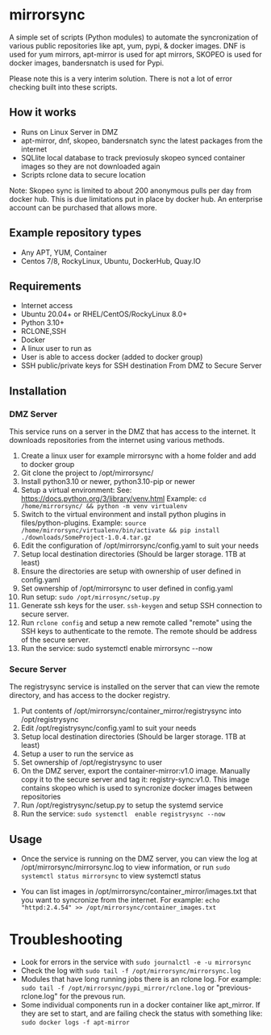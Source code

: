 # mirrorsync

A simple set of scripts (Python modules) to automate the syncronization of various public repositories like apt, yum, pypi, & docker images. DNF is used for yum mirrors, apt-mirror is used for apt mirrors, SKOPEO is used for docker images, bandersnatch is used for Pypi.

Please note this is a very interim solution. There is not a lot of error checking built into these scripts.

## How it works

- Runs on Linux Server in DMZ
- apt-mirror, dnf, skopeo, bandersnatch sync the latest packages from the internet
- SQLlite local database to track previosuly skopeo synced container images so they are not downloaded again
- Scripts rclone data to secure location

Note: Skopeo sync is limited to about 200 anonymous pulls per day from docker hub. This is due limitations put in place by docker hub. An enterprise account can be purchased that allows more.

## Example repository types
- Any APT, YUM, Container
- Centos 7/8, RockyLinux, Ubuntu, DockerHub, Quay.IO

## Requirements
- Internet access
- Ubuntu 20.04+ or RHEL/CentOS/RockyLinux 8.0+
- Python 3.10+
- RCLONE,SSH
- Docker
- A linux user to run as
- User is able to access docker (added to docker group)
- SSH public/private keys for SSH destination From DMZ to Secure Server

## Installation
### DMZ Server
This service runs on a server in the DMZ that has access to the internet. It downloads repositories from the internet using various methods.
1. Create a linux user for example mirrorsync with a home folder and add to docker group
2. Git clone the project to /opt/mirrorsync/
3. Install python3.10 or newer, python3.10-pip or newer
4. Setup a virtual environment:  See: https://docs.python.org/3/library/venv.html  Example: `cd /home/mirrorsync/ && python -m venv virtualenv`
5. Switch to the virtual environment and install python plugins in files/python-plugins. Example: `source /home/mirrorsync/virtualenv/bin/activate && pip install ./downloads/SomeProject-1.0.4.tar.gz`
6. Edit the configuration of /opt/mirrorsync/config.yaml to suit your needs
7. Setup local destination directories  (Should be larger storage. 1TB at least)
8. Ensure the directories are setup with ownership of user defined in config.yaml
9. Set ownership of /opt/mirrorsync to user defined in config.yaml
10. Run setup: `sudo /opt/mirrosync/setup.py`
11. Generate ssh keys for the user. `ssh-keygen` and setup SSH connection to secure server.
12. Run `rclone config` and setup a new remote called "remote" using the SSH keys to authenticate to the remote. The remote should be address of the secure server.
13. Run the service:  sudo systemctl  enable mirrorsync --now

### Secure Server
The registrysync service is installed on the server that can view the remote directory, and has access to the docker registry.
1. Put contents of /opt/mirrorsync/container_mirror/registrysync into /opt/registrysync
2. Edit /opt/registrysync/config.yaml to suit your needs
3. Setup local destination directories  (Should be larger storage. 1TB at least)
4. Setup a user to run the service as
5. Set ownership of /opt/registrysync to user
6. On the DMZ server, export the container-mirror:v1.0 image. Manually copy it to the secure server and tag it: registry-sync:v1.0. This image contains skopeo which is used to syncronize docker images between repositories
7. Run /opt/registrysync/setup.py to setup the systemd service
8. Run the service:  `sudo systemctl  enable registrysync --now`

## Usage
-  Once the service is running on the DMZ server, you can view the log at /opt/mirrorsync/mirrorsync.log to view information, or run `sudo systemctl status mirrorsync` to view systemctl status

-  You can list images in /opt/mirrorsync/container_mirror/images.txt that you want to syncronize from the internet. For example: `echo "httpd:2.4.54" >> /opt/mirrorsync/container_images.txt`

# Troubleshooting
 - Look for errors in the service with `sudo journalctl -e -u mirrorsync`
 - Check the log with `sudo tail -f /opt/mirrorsync/mirrorsync.log`
 - Modules that have long running jobs there is an rclone log. For example:  `sudo tail -f /opt/mirrorsync/pypi_mirror/rclone.log` or "previous-rclone.log" for the prevous run.
 - Some individual components run in a docker container like apt_mirror.  If they are set to start, and are failing check the status with something like:  `sudo docker logs -f apt-mirror`

